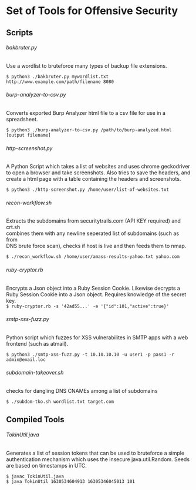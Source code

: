 # Set of Tools for Offensive Security

## Scripts
###### bakbruter.py
Use a wordlist to bruteforce many types of backup file extensions.                               

`$ python3 ./bakbruter.py mywordlist.txt http://www.example.com/path/filename 8080`
 
###### burp-analyzer-to-csv.py
Converts exported Burp Analyzer html file to a csv file for use in a        spreadsheet.                                                                                     

`$ python3 ./burp-analyzer-to-csv.py /path/to/burp-analyzed.html [output filename]`

###### http-screenshot.py
A Python Script which takes a list of websites and uses chrome geckodriver    
to open a browser and take screenshots. Also tries to save the headers, and   
create a html page with a table containing the headers and screenshots.       

`$ python3 ./http-screenshot.py /home/user/list-of-websites.txt`

###### recon-workflow.sh
Extracts the subdomains from securitytrails.com (API KEY required) and crt.sh  
combines them with any newline seperated list of subdomains (such as from     
DNS brute force scan), checks if host is live and then feeds them to nmap.    

`$ ./recon_workflow.sh /home/user/amass-results-yahoo.txt yahoo.com`

###### ruby-cryptor.rb
Encrypts a Json object into a Ruby Session Cookie. Likewise decrypts a       
Ruby Session Cookie into a Json object. Requires knowledge of the secret key.     
`$ ruby-cryptor.rb -s '42ad55...' -e '{"id":101,"active":true}'`

###### smtp-xss-fuzz.py                                                                                                       
Python script which fuzzes for XSS vulnerabilites in SMTP apps with a web     
frontend (such as atmail).
                                                    
`$ python3 ./smtp-xss-fuzz.py -t 10.10.10.10 -u user1 -p pass1 -r admin@email.loc`

###### subdomain-takeover.sh
checks for dangling DNS CNAMEs among a list of subdomains

`$ ./subdom-tko.sh wordlist.txt target.com`


## Compiled Tools
###### TokinUtil.java
Generates a list of session tokens that can be used to bruteforce a simple   
authentication mechanism which uses the insecure java.util.Random. Seeds are 
based on timestamps in UTC.                                                                                                                          

`$ javac TokinUtil.java`  
`$ java TokinUtil 1630534604913 16305346045013 101`
